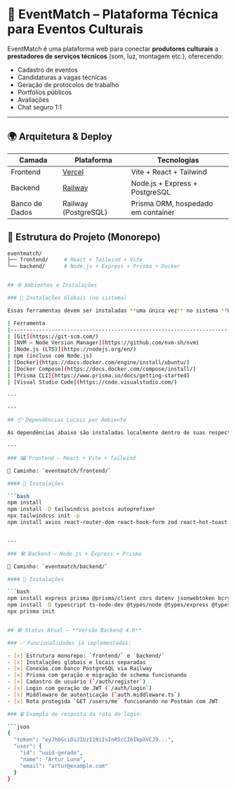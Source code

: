 # 🎤 EventMatch – Plataforma Técnica para Eventos Culturais

EventMatch é uma plataforma web para conectar **produtores culturais** a **prestadores de serviços técnicos** (som, luz, montagem etc.), oferecendo:

- Cadastro de eventos
- Candidaturas a vagas técnicas
- Geração de protocolos de trabalho
- Portfólios públicos
- Avaliações
- Chat seguro 1:1

---

## 🌍 Arquitetura & Deploy

| Camada     | Plataforma  | Tecnologias                  |
|------------|-------------|------------------------------|
| Frontend   | [Vercel](https://vercel.com/)    | Vite + React + Tailwind        |
| Backend    | [Railway](https://railway.app/)  | Node.js + Express + PostgreSQL |
| Banco de Dados | Railway (PostgreSQL) | Prisma ORM, hospedado em container |

## 🧱 Estrutura do Projeto (Monorepo)

```bash
eventmatch/
├── frontend/     # React + Tailwind + Vite
└── backend/      # Node.js + Express + Prisma + Docker


## ⚙️ Ambientes e Instalações

### 🔧 Instalações Globais (no sistema)

Essas ferramentas devem ser instaladas **uma única vez** no sistema **Ubuntu 22.04 LTS**:

| Ferramenta                                                                 | Comando de Verificação         | Uso no Projeto                                                                 |
|----------------------------------------------------------------------------|--------------------------------|---------------------------------------------------------------------------------|
| [Git](https://git-scm.com/)                                               | `git --version`               | Versionamento de código com integração ao GitHub                               |
| [NVM – Node Version Manager](https://github.com/nvm-sh/nvm)              | `nvm --version`               | Gerenciador de versões do Node.js por usuário                                  |
| [Node.js (LTS)](https://nodejs.org/en/)                                   | `node -v`                     | Execução do backend (Express) e frontend (Vite + React)                        |
| npm (incluso com Node.js)                                                 | `npm -v`                      | Gerenciamento de dependências JavaScript no projeto                            |
| [Docker](https://docs.docker.com/engine/install/ubuntu/)                 | `docker --version`            | Containers para PostgreSQL e serviços backend                                  |
| [Docker Compose](https://docs.docker.com/compose/install/)               | `docker-compose --version`    | Orquestração local de múltiplos containers                                     |
| [Prisma CLI](https://www.prisma.io/docs/getting-started)                 | `prisma -v`                   | ORM utilizado para modelagem e acesso ao banco PostgreSQL via Back4App         |
| [Visual Studio Code](https://code.visualstudio.com/)                     | `code --version`              | Editor de código principal, com suporte a extensões como Tailwind, Prisma, etc.|

---

---

## 📦 Dependências Locais por Ambiente

As dependências abaixo são instaladas localmente dentro de suas respectivas pastas (`frontend/` e `backend/`), com `npm install`.

---

### 🖼️ Frontend – React + Vite + Tailwind

📁 Caminho: `eventmatch/frontend/`

#### 🔧 Instalações

```bash
npm install
npm install -D tailwindcss postcss autoprefixer
npx tailwindcss init -p
npm install axios react-router-dom react-hook-form zod react-hot-toast


---

### 🛠️ Backend – Node.js + Express + Prisma

📁 Caminho: `eventmatch/backend/`

#### 🔧 Instalações

```bash
npm install express prisma @prisma/client cors dotenv jsonwebtoken bcryptjs multer socket.io
npm install -D typescript ts-node-dev @types/node @types/express @types/cors @types/jsonwebtoken @types/bcryptjs @types/socket.io
npx prisma init


## 🛠️ Status Atual – **Versão Backend 4.0**

### ✅ Funcionalidades já implementadas:

- [x] Estrutura monorepo: `frontend/` e `backend/`
- [x] Instalações globais e locais separadas
- [x] Conexão com banco PostgreSQL via Railway
- [x] Prisma com geração e migração de schema funcionando
- [x] Cadastro de usuário (`/auth/register`)
- [x] Login com geração de JWT (`/auth/login`)
- [x] Middleware de autenticação (`auth.middleware.ts`)
- [x] Rota protegida `GET /users/me` funcionando no Postman com JWT

### 🔒 Exemplo de resposta da rota de login:

```json
{
  "token": "eyJhbGciOiJIUzI1NiIsInR5cCI6IkpXVCJ9...",
  "user": {
    "id": "uuid-gerado",
    "name": "Artur Luna",
    "email": "artur@example.com"
  }
}

